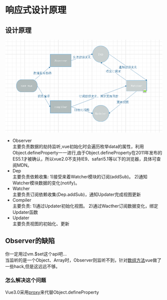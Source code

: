 # 响应式设计原理

## 设计原理

![vue响应式原理](Vue-Responsive.png "vue响应式原理")

- Observer  
  主要负责数据的劫持监听,vue初始化时会遍历枚举data的属性，利用Object.defineProperty一一进行,由于Object.defineProperty在2011年发布的ES5.1才被确认，所以vue2.0不支持IE9、safari5.1等以下的浏览器，具体可查阅MDN。
- Dep  
  主要负责依赖收集: 1)接受来着Watcher模块的订阅(addSub)。 2)通知Watcher模块数据的变化(notify)。
- Watcher  
  主要负责订阅依赖收集(Dep.addSub)，通知Updater完成视图更新
- Compiler  
  主要负责: 1)通过Updater初始化视图。 2)通过Wacther订阅数据变化，绑定Updater函数
- Updater  
  主要负责视图的初始化、更新

## Observer的缺陷

你一定用过vm.$set这个api吧...  
当监听的是一个Object、Array时，Observer则监听不到，针对[数组方法](https://cn.vuejs.org/v2/guide/list.html#%E5%8F%98%E5%BC%82%E6%96%B9%E6%B3%95-mutation-method)vue做了一些hack,但是这远远不够。 

### 怎么解决这个问题
Vue3.0采用[proxy](https://es6.ruanyifeng.com/#docs/proxy)来代替Object.defineProperty